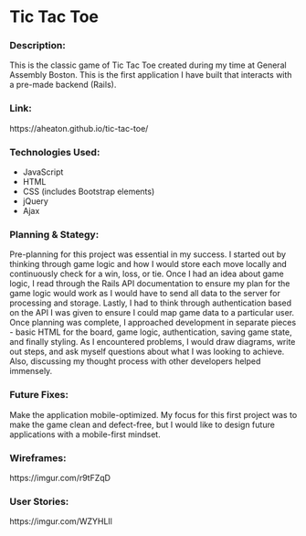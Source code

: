 <h1>Tic Tac Toe</h1>

<h3>Description:</h3>
This is the classic game of Tic Tac Toe created during my time at General Assembly Boston. This is the first application I have built that interacts with a pre-made backend (Rails).

<h3>Link:</h3>
https://aheaton.github.io/tic-tac-toe/

<h3>Technologies Used:</h3>
<ul>
<li>JavaScript</li>
<li>HTML</li>
<li>CSS (includes Bootstrap elements)</li>
<li>jQuery</li>
<li>Ajax</li>
</ul>

<h3>Planning & Stategy:</h3>
Pre-planning for this project was essential in my success. I started out by thinking through game logic and how I would store each move locally and continuously check for a win, loss, or tie. Once I had an idea about game logic, I read through the Rails API documentation to ensure my plan for the game logic would work as I would have to send all data to the server for processing and storage. Lastly, I had to think through authentication based on the API I was given to ensure I could map game data to a particular user.
<br />
Once planning was complete, I approached development in separate pieces - basic HTML for the board, game logic, authentication, saving game state, and finally styling. As I encountered problems, I would draw diagrams, write out steps, and ask myself questions about what I was looking to achieve. Also, discussing my thought process with other developers helped immensely.

<h3>Future Fixes:</h3>
Make the application mobile-optimized. My focus for this first project was to make the game clean and defect-free, but I would like to design future applications with a mobile-first mindset.

<h3>Wireframes:</h3>
https://imgur.com/r9tFZqD

<h3>User Stories:</h3>
https://imgur.com/WZYHLIl
